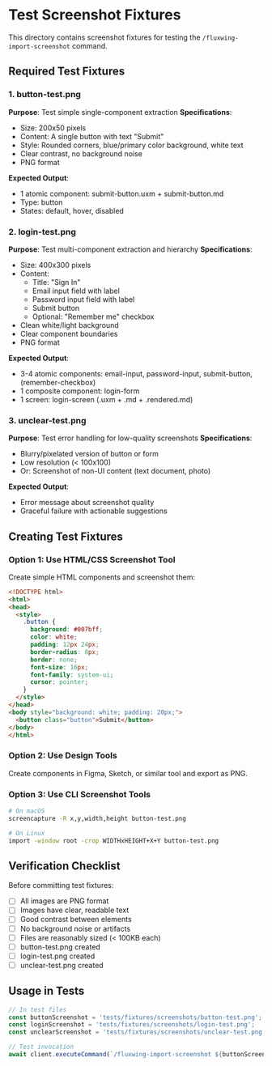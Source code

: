 # Test Screenshot Fixtures

This directory contains screenshot fixtures for testing the `/fluxwing-import-screenshot` command.

## Required Test Fixtures

### 1. button-test.png
**Purpose**: Test simple single-component extraction
**Specifications**:
- Size: 200x50 pixels
- Content: A single button with text "Submit"
- Style: Rounded corners, blue/primary color background, white text
- Clear contrast, no background noise
- PNG format

**Expected Output**:
- 1 atomic component: submit-button.uxm + submit-button.md
- Type: button
- States: default, hover, disabled

### 2. login-test.png
**Purpose**: Test multi-component extraction and hierarchy
**Specifications**:
- Size: 400x300 pixels
- Content:
  - Title: "Sign In"
  - Email input field with label
  - Password input field with label
  - Submit button
  - Optional: "Remember me" checkbox
- Clean white/light background
- Clear component boundaries
- PNG format

**Expected Output**:
- 3-4 atomic components: email-input, password-input, submit-button, (remember-checkbox)
- 1 composite component: login-form
- 1 screen: login-screen (.uxm + .md + .rendered.md)

### 3. unclear-test.png
**Purpose**: Test error handling for low-quality screenshots
**Specifications**:
- Blurry/pixelated version of button or form
- Low resolution (< 100x100)
- Or: Screenshot of non-UI content (text document, photo)

**Expected Output**:
- Error message about screenshot quality
- Graceful failure with actionable suggestions

## Creating Test Fixtures

### Option 1: Use HTML/CSS Screenshot Tool

Create simple HTML components and screenshot them:

```html
<!DOCTYPE html>
<html>
<head>
  <style>
    .button {
      background: #007bff;
      color: white;
      padding: 12px 24px;
      border-radius: 8px;
      border: none;
      font-size: 16px;
      font-family: system-ui;
      cursor: pointer;
    }
  </style>
</head>
<body style="background: white; padding: 20px;">
  <button class="button">Submit</button>
</body>
</html>
```

### Option 2: Use Design Tools

Create components in Figma, Sketch, or similar tool and export as PNG.

### Option 3: Use CLI Screenshot Tools

```bash
# On macOS
screencapture -R x,y,width,height button-test.png

# On Linux
import -window root -crop WIDTHxHEIGHT+X+Y button-test.png
```

## Verification Checklist

Before committing test fixtures:

- [ ] All images are PNG format
- [ ] Images have clear, readable text
- [ ] Good contrast between elements
- [ ] No background noise or artifacts
- [ ] Files are reasonably sized (< 100KB each)
- [ ] button-test.png created
- [ ] login-test.png created
- [ ] unclear-test.png created

## Usage in Tests

```typescript
// In test files
const buttonScreenshot = 'tests/fixtures/screenshots/button-test.png';
const loginScreenshot = 'tests/fixtures/screenshots/login-test.png';
const unclearScreenshot = 'tests/fixtures/screenshots/unclear-test.png';

// Test invocation
await client.executeCommand(`/fluxwing-import-screenshot ${buttonScreenshot}`);
```
